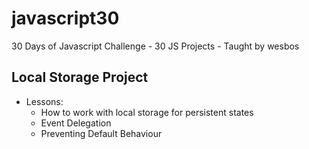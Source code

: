 # javascript30
30 Days of Javascript Challenge - 30 JS Projects - Taught by wesbos

## Local Storage Project
- Lessons:
  - How to work with local storage for persistent states
  - Event Delegation
  - Preventing Default Behaviour
  
